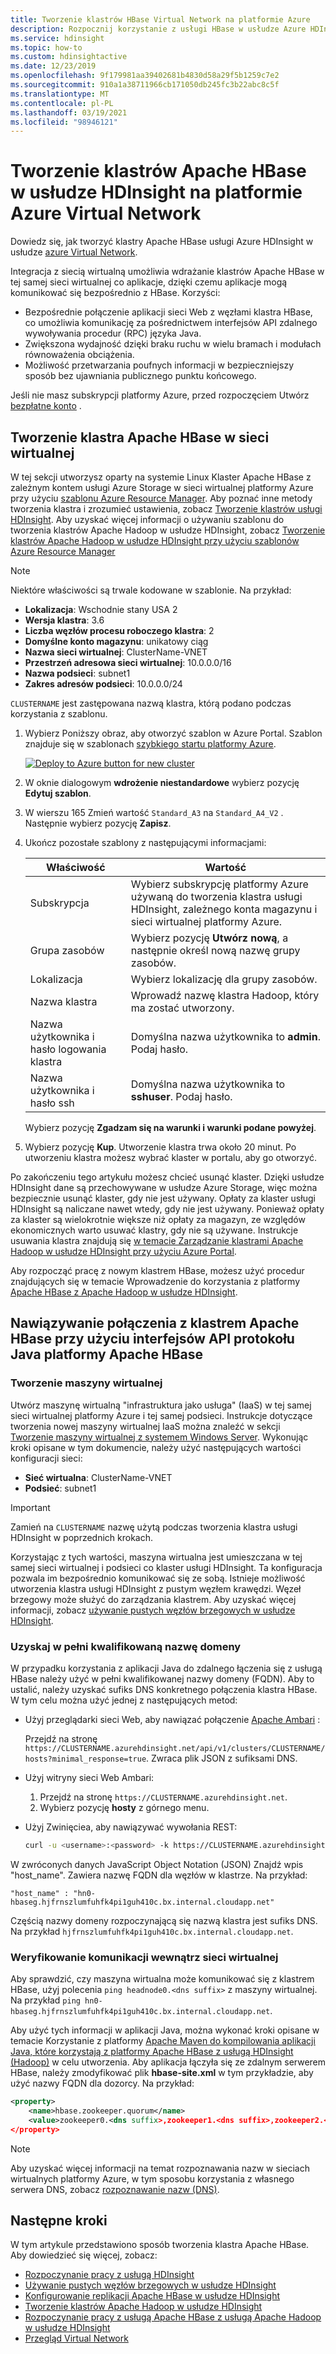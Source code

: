 ```yaml
---
title: Tworzenie klastrów HBase Virtual Network na platformie Azure
description: Rozpocznij korzystanie z usługi HBase w usłudze Azure HDInsight. Dowiedz się, jak tworzyć klastry HBase usługi HDInsight w usłudze Azure Virtual Network.
ms.service: hdinsight
ms.topic: how-to
ms.custom: hdinsightactive
ms.date: 12/23/2019
ms.openlocfilehash: 9f179981aa39402681b4830d58a29f5b1259c7e2
ms.sourcegitcommit: 910a1a38711966cb171050db245fc3b22abc8c5f
ms.translationtype: MT
ms.contentlocale: pl-PL
ms.lasthandoff: 03/19/2021
ms.locfileid: "98946121"
---
```

# <a name="create-apache-hbase-clusters-on-hdinsight-in-azure-virtual-network"></a>Tworzenie klastrów Apache HBase w usłudze HDInsight na platformie Azure Virtual Network

Dowiedz się, jak tworzyć klastry Apache HBase usługi Azure HDInsight w usłudze [azure Virtual Network](https://azure.microsoft.com/services/virtual-network/).

Integracja z siecią wirtualną umożliwia wdrażanie klastrów Apache HBase w tej samej sieci wirtualnej co aplikacje, dzięki czemu aplikacje mogą komunikować się bezpośrednio z HBase. Korzyści:

* Bezpośrednie połączenie aplikacji sieci Web z węzłami klastra HBase, co umożliwia komunikację za pośrednictwem interfejsów API zdalnego wywoływania procedur (RPC) języka Java.
* Zwiększona wydajność dzięki braku ruchu w wielu bramach i modułach równoważenia obciążenia.
* Możliwość przetwarzania poufnych informacji w bezpieczniejszy sposób bez ujawniania publicznego punktu końcowego.

Jeśli nie masz subskrypcji platformy Azure, przed rozpoczęciem Utwórz [bezpłatne konto](https://azure.microsoft.com/free/?WT.mc_id=A261C142F) .

## <a name="create-apache-hbase-cluster-into-virtual-network"></a>Tworzenie klastra Apache HBase w sieci wirtualnej

W tej sekcji utworzysz oparty na systemie Linux Klaster Apache HBase z zależnym kontem usługi Azure Storage w sieci wirtualnej platformy Azure przy użyciu [szablonu Azure Resource Manager](../../azure-resource-manager/templates/deploy-powershell.md). Aby poznać inne metody tworzenia klastra i zrozumieć ustawienia, zobacz [Tworzenie klastrów usługi HDInsight](../hdinsight-hadoop-provision-linux-clusters.md). Aby uzyskać więcej informacji o używaniu szablonu do tworzenia klastrów Apache Hadoop w usłudze HDInsight, zobacz [Tworzenie klastrów Apache Hadoop w usłudze HDInsight przy użyciu szablonów Azure Resource Manager](../hdinsight-hadoop-create-linux-clusters-arm-templates.md)

> [!NOTE]  
> Niektóre właściwości są trwale kodowane w szablonie. Na przykład:
>
> * **Lokalizacja**: Wschodnie stany USA 2
> * **Wersja klastra**: 3.6
> * **Liczba węzłów procesu roboczego klastra**: 2
> * **Domyślne konto magazynu**: unikatowy ciąg
> * **Nazwa sieci wirtualnej**: ClusterName-VNET
> * **Przestrzeń adresowa sieci wirtualnej**: 10.0.0.0/16
> * **Nazwa podsieci**: subnet1
> * **Zakres adresów podsieci**: 10.0.0.0/24
>
> `CLUSTERNAME` jest zastępowana nazwą klastra, którą podano podczas korzystania z szablonu.

1. Wybierz Poniższy obraz, aby otworzyć szablon w Azure Portal. Szablon znajduje się w szablonach [szybkiego startu platformy Azure](https://azure.microsoft.com/resources/templates/101-hdinsight-hbase-linux-vnet/).

    <a href="https://portal.azure.com/#create/Microsoft.Template/uri/https%3A%2F%2Fraw.githubusercontent.com%2FAzure%2Fazure-quickstart-templates%2Fmaster%2F101-hdinsight-hbase-linux-vnet%2Fazuredeploy.json" target="_blank"><img src="./media/apache-hbase-provision-vnet/hdi-deploy-to-azure1.png" alt="Deploy to Azure button for new cluster"></a>

1. W oknie dialogowym **wdrożenie niestandardowe** wybierz pozycję **Edytuj szablon**.

1. W wierszu 165 Zmień wartość `Standard_A3` na `Standard_A4_V2` . Następnie wybierz pozycję **Zapisz**.

1. Ukończ pozostałe szablony z następującymi informacjami:

    |Właściwość |Wartość |
    |---|---|
    |Subskrypcja|Wybierz subskrypcję platformy Azure używaną do tworzenia klastra usługi HDInsight, zależnego konta magazynu i sieci wirtualnej platformy Azure.|
    Grupa zasobów|Wybierz pozycję **Utwórz nową**, a następnie określ nową nazwę grupy zasobów.|
    |Lokalizacja|Wybierz lokalizację dla grupy zasobów.|
    |Nazwa klastra|Wprowadź nazwę klastra Hadoop, który ma zostać utworzony.|
    |Nazwa użytkownika i hasło logowania klastra|Domyślna nazwa użytkownika to **admin**. Podaj hasło.|
    |Nazwa użytkownika i hasło ssh|Domyślna nazwa użytkownika to **sshuser**.  Podaj hasło.|

    Wybierz pozycję **Zgadzam się na warunki i warunki podane powyżej**.

1. Wybierz pozycję **Kup**. Utworzenie klastra trwa około 20 minut. Po utworzeniu klastra możesz wybrać klaster w portalu, aby go otworzyć.

Po zakończeniu tego artykułu możesz chcieć usunąć klaster. Dzięki usłudze HDInsight dane są przechowywane w usłudze Azure Storage, więc można bezpiecznie usunąć klaster, gdy nie jest używany. Opłaty za klaster usługi HDInsight są naliczane nawet wtedy, gdy nie jest używany. Ponieważ opłaty za klaster są wielokrotnie większe niż opłaty za magazyn, ze względów ekonomicznych warto usuwać klastry, gdy nie są używane. Instrukcje usuwania klastra znajdują się [w temacie Zarządzanie klastrami Apache Hadoop w usłudze HDInsight przy użyciu Azure Portal](../hdinsight-administer-use-portal-linux.md#delete-clusters).

Aby rozpocząć pracę z nowym klastrem HBase, możesz użyć procedur znajdujących się w temacie Wprowadzenie do korzystania z platformy [Apache HBase z Apache Hadoop w usłudze HDInsight](./apache-hbase-tutorial-get-started-linux.md).

## <a name="connect-to-the-apache-hbase-cluster-using-apache-hbase-java-rpc-apis"></a>Nawiązywanie połączenia z klastrem Apache HBase przy użyciu interfejsów API protokołu Java platformy Apache HBase

### <a name="create-a-virtual-machine"></a>Tworzenie maszyny wirtualnej

Utwórz maszynę wirtualną "infrastruktura jako usługa" (IaaS) w tej samej sieci wirtualnej platformy Azure i tej samej podsieci. Instrukcje dotyczące tworzenia nowej maszyny wirtualnej IaaS można znaleźć w sekcji [Tworzenie maszyny wirtualnej z systemem Windows Server](../../virtual-machines/windows/quick-create-portal.md). Wykonując kroki opisane w tym dokumencie, należy użyć następujących wartości konfiguracji sieci:

* **Sieć wirtualna**: ClusterName-VNET
* **Podsieć**: subnet1

> [!IMPORTANT]  
> Zamień na `CLUSTERNAME` nazwę użytą podczas tworzenia klastra usługi HDInsight w poprzednich krokach.

Korzystając z tych wartości, maszyna wirtualna jest umieszczana w tej samej sieci wirtualnej i podsieci co klaster usługi HDInsight. Ta konfiguracja pozwala im bezpośrednio komunikować się ze sobą. Istnieje możliwość utworzenia klastra usługi HDInsight z pustym węzłem krawędzi. Węzeł brzegowy może służyć do zarządzania klastrem.  Aby uzyskać więcej informacji, zobacz [używanie pustych węzłów brzegowych w usłudze HDInsight](../hdinsight-apps-use-edge-node.md).

### <a name="obtain-fully-qualified-domain-name"></a>Uzyskaj w pełni kwalifikowaną nazwę domeny

W przypadku korzystania z aplikacji Java do zdalnego łączenia się z usługą HBase należy użyć w pełni kwalifikowanej nazwy domeny (FQDN). Aby to ustalić, należy uzyskać sufiks DNS konkretnego połączenia klastra HBase. W tym celu można użyć jednej z następujących metod:

* Użyj przeglądarki sieci Web, aby nawiązać połączenie [Apache Ambari](https://ambari.apache.org/) :

    Przejdź na stronę `https://CLUSTERNAME.azurehdinsight.net/api/v1/clusters/CLUSTERNAME/hosts?minimal_response=true`. Zwraca plik JSON z sufiksami DNS.

* Użyj witryny sieci Web Ambari:

    1. Przejdź na stronę `https://CLUSTERNAME.azurehdinsight.net`.
    2. Wybierz pozycję **hosty** z górnego menu.

* Użyj Zwinięciea, aby nawiązywać wywołania REST:

    ```bash
    curl -u <username>:<password> -k https://CLUSTERNAME.azurehdinsight.net/ambari/api/v1/clusters/CLUSTERNAME.azurehdinsight.net/services/hbase/components/hbrest
    ```

W zwróconych danych JavaScript Object Notation (JSON) Znajdź wpis "host_name". Zawiera nazwę FQDN dla węzłów w klastrze. Na przykład:

```
"host_name" : "hn0-hbaseg.hjfrnszlumfuhfk4pi1guh410c.bx.internal.cloudapp.net"
```

Częścią nazwy domeny rozpoczynającą się nazwą klastra jest sufiks DNS. Na przykład `hjfrnszlumfuhfk4pi1guh410c.bx.internal.cloudapp.net`.

<!--
3.    Change the primary DNS suffix configuration of the virtual machine. This enables the virtual machine to automatically resolve the host name of the HBase cluster without explicit specification of the suffix. For example, the *workernode0* host name will be correctly resolved to workernode0 of the HBase cluster.

    To make the configuration change:

    1. RDP into the virtual machine.
    2. Open **Local Group Policy Editor**. The executable is gpedit.msc.
    3. Expand **Computer Configuration**, expand **Administrative Templates**, expand **Network**, and then click **DNS Client**.
    - Set **Primary DNS Suffix** to the value obtained in step 2:

        ![hdinsight.hbase.primary.dns.suffix](./media/apache-hbase-provision-vnet/hdi-primary-dns-suffix.png)
    4. Click **OK**.
    5. Reboot the virtual machine.
-->

### <a name="verify-communication-inside-virtual-network"></a>Weryfikowanie komunikacji wewnątrz sieci wirtualnej

Aby sprawdzić, czy maszyna wirtualna może komunikować się z klastrem HBase, użyj polecenia `ping headnode0.<dns suffix>` z maszyny wirtualnej. Na przykład `ping hn0-hbaseg.hjfrnszlumfuhfk4pi1guh410c.bx.internal.cloudapp.net`.

Aby użyć tych informacji w aplikacji Java, można wykonać kroki opisane w temacie Korzystanie z platformy [Apache Maven do kompilowania aplikacji Java, które korzystają z platformy Apache HBase z usługą HDInsight (Hadoop)](./apache-hbase-build-java-maven-linux.md) w celu utworzenia. Aby aplikacja łączyła się ze zdalnym serwerem HBase, należy zmodyfikować plik **hbase-site.xml** w tym przykładzie, aby użyć nazwy FQDN dla dozorcy. Na przykład:

```xml
<property>
    <name>hbase.zookeeper.quorum</name>
    <value>zookeeper0.<dns suffix>,zookeeper1.<dns suffix>,zookeeper2.<dns suffix></value>
</property>
```

> [!NOTE]  
> Aby uzyskać więcej informacji na temat rozpoznawania nazw w sieciach wirtualnych platformy Azure, w tym sposobu korzystania z własnego serwera DNS, zobacz [rozpoznawanie nazw (DNS)](../../virtual-network/virtual-networks-name-resolution-for-vms-and-role-instances.md).

## <a name="next-steps"></a>Następne kroki

W tym artykule przedstawiono sposób tworzenia klastra Apache HBase. Aby dowiedzieć się więcej, zobacz:

* [Rozpoczynanie pracy z usługą HDInsight](../hadoop/apache-hadoop-linux-tutorial-get-started.md)
* [Używanie pustych węzłów brzegowych w usłudze HDInsight](../hdinsight-apps-use-edge-node.md)
* [Konfigurowanie replikacji Apache HBase w usłudze HDInsight](apache-hbase-replication.md)
* [Tworzenie klastrów Apache Hadoop w usłudze HDInsight](../hdinsight-hadoop-provision-linux-clusters.md)
* [Rozpoczynanie pracy z usługą Apache HBase z usługą Apache Hadoop w usłudze HDInsight](./apache-hbase-tutorial-get-started-linux.md)
* [Przegląd Virtual Network](../../virtual-network/virtual-networks-overview.md)
